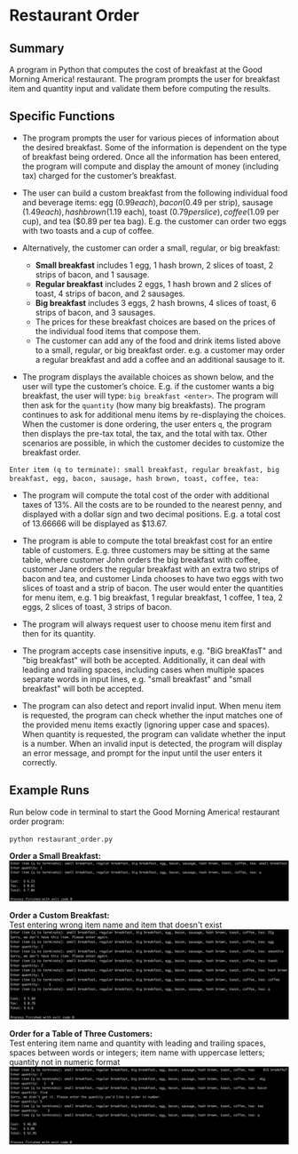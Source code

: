 # Restaurant Order

## Summary

A program in Python that computes the cost of breakfast at the Good Morning America! restaurant.
The program prompts the user for breakfast item and quantity input and validate them before computing the results.

## Specific Functions

- The program prompts the user for various pieces of information about the desired breakfast.
Some of the information is dependent on the type of breakfast being ordered. Once all the information has been entered, the program will compute and display the amount of money (including tax) charged for the customer’s breakfast.

- The user can build a custom breakfast from the following individual food and beverage items: egg ($0.99 each), bacon ($0.49 per strip), sausage ($1.49 each), hash brown ($1.19 each), toast ($0.79 per slice), coffee ($1.09 per cup), and tea ($0.89 per tea bag).
E.g. the customer can order two eggs with two toasts and a cup of coffee.

- Alternatively, the customer can order a small, regular, or big breakfast:
  - <strong>Small breakfast</strong> includes 1 egg, 1 hash brown, 2 slices of toast, 2 strips of bacon, and 1 sausage.
  - <strong>Regular breakfast</strong> includes 2 eggs, 1 hash brown and 2 slices of toast, 4 strips of bacon, and 2 sausages.
  - <strong>Big breakfast</strong> includes 3 eggs, 2 hash browns, 4 slices of toast, 6 strips of bacon, and 3 sausages.
  - The prices for these breakfast choices are based on the prices of the individual food items that compose them.
  - The customer can add any of the food and drink items listed above to a small, regular, or big breakfast order. e.g. a customer may order a regular breakfast and add a coffee and an additional sausage to it.

- The program displays the available choices as shown below, and the user will type the customer’s choice. E.g. if the customer wants a big breakfast, the user will type: `big breakfast <enter>`. The program will then ask for the `quantity` (how many big breakfasts). The program continues to ask for additional menu items by re-displaying the choices. When the customer is done ordering, the user enters `q`, the program then displays the pre-tax total, the tax, and the total with tax. Other scenarios are possible, in which the customer decides to customize the breakfast order.
```
Enter item (q to terminate): small breakfast, regular breakfast, big breakfast, egg, bacon, sausage, hash brown, toast, coffee, tea:
```

- The program will compute the total cost of the order with additional taxes of 13%. All the costs are to be rounded to the nearest penny, and displayed with a dollar sign and two decimal positions. E.g. a total cost of 13.66666 will be displayed as $13.67.

- The program is able to compute the total breakfast cost for an entire table of customers. E.g. three customers may be sitting at the same table, where customer John orders the big breakfast with coffee, customer Jane orders the regular breakfast with an extra two strips of bacon and tea, and customer Linda chooses to have two eggs with two slices of toast and a strip of bacon. The user would enter the quantities for menu item, e.g. 1 big breakfast, 1 regular breakfast, 1 coffee, 1 tea, 2 eggs, 2 slices of toast, 3 strips of bacon.

- The program will always request user to choose menu item first and then for its quantity.

- The program accepts case insensitive inputs, e.g. "BiG breaKfasT" and "big breakfast" will both be accepted. Additionally, it can deal with leading and trailing spaces, including cases when multiple spaces separate words in input lines, e.g. "small breakfast" and "small &nbsp; &nbsp; breakfast" will both be accepted.

- The program can also detect and report invalid input. When menu item is requested, the program can check whether the input matches one of the provided menu items exactly (ignoring upper case and spaces). When quantity is requested, the program can validate whether the input is a number. When an invalid input is detected, the program will display an error message, and prompt for the input until the user enters it correctly.

## Example Runs

Run below code in terminal to start the Good Morning America! restaurant order program:

`python restaurant_order.py`


<strong> Order a Small Breakfast: </strong>
![](small_breakfast.png)

<strong> Order a Custom Breakfast: </strong>
<br>
Test entering wrong item name and item that doesn't exist
![](custom_order.png)

<strong> Order for a Table of Three Customers: </strong>
<br>
Test entering item name and quantity with leading and trailing spaces, spaces between words or integers; item name with uppercase letters; quantity not in numeric format
![](multi_customers.png)
